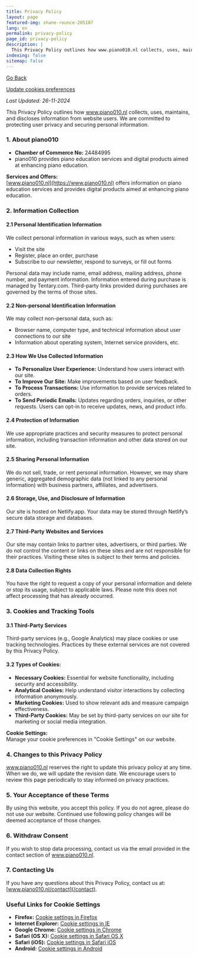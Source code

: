 ```yaml
---
title: Privacy Policy  
layout: page  
featured-img: shane-rounce-205187  
lang: en  
permalink: privacy-policy
page_id: privacy-policy
description: |  
  This Privacy Policy outlines how www.piano010.nl collects, uses, maintains, and discloses information collected from users of the website. We are committed to protecting the privacy of our users and ensuring the security of their personal information.  
indexing: false  
sitemap: false  
---
```


<a href="javascript:history.back()">Go Back</a>

<a href="#" id="open_preferences_center">Update cookies preferences</a>  

_Last Updated: 26-11-2024_

This Privacy Policy outlines how www.piano010.nl collects, uses, maintains, and discloses information from website users. We are committed to protecting user privacy and securing personal information.

### 1. About piano010

- **Chamber of Commerce No:** 24484995
- piano010 provides piano education services and digital products aimed at enhancing piano education.

**Services and Offers:**  
[www.piano010.nl](https://www.piano010.nl) offers information on piano education services and provides digital products aimed at enhancing piano education.

### 2. Information Collection

#### 2.1 Personal Identification Information
We collect personal information in various ways, such as when users:
- Visit the site
- Register, place an order, purchase
- Subscribe to our newsletter, respond to surveys, or fill out forms  

Personal data may include name, email address, mailing address, phone number, and payment information. Information entered during purchase is managed by Tentary.com. Third-party links provided during purchases are governed by the terms of those sites.

#### 2.2 Non-personal Identification Information
We may collect non-personal data, such as:
- Browser name, computer type, and technical information about user connections to our site
- Information about operating system, Internet service providers, etc.

#### 2.3 How We Use Collected Information
- **To Personalize User Experience:** Understand how users interact with our site.
- **To Improve Our Site:** Make improvements based on user feedback.
- **To Process Transactions:** Use information to provide services related to orders.
- **To Send Periodic Emails:** Updates regarding orders, inquiries, or other requests. Users can opt-in to receive updates, news, and product info.

#### 2.4 Protection of Information
We use appropriate practices and security measures to protect personal information, including transaction information and other data stored on our site.

#### 2.5 Sharing Personal Information
We do not sell, trade, or rent personal information. However, we may share generic, aggregated demographic data (not linked to any personal information) with business partners, affiliates, and advertisers.

#### 2.6 Storage, Use, and Disclosure of Information
Our site is hosted on Netlify.app. Your data may be stored through Netlify’s secure data storage and databases.

#### 2.7 Third-Party Websites and Services
Our site may contain links to partner sites, advertisers, or third parties. We do not control the content or links on these sites and are not responsible for their practices. Visiting these sites is subject to their terms and policies.

#### 2.8 Data Collection Rights
You have the right to request a copy of your personal information and delete or stop its usage, subject to applicable laws. Please note this does not affect processing that has already occurred.

### 3. Cookies and Tracking Tools

#### 3.1 Third-Party Services  
Third-party services (e.g., Google Analytics) may place cookies or use tracking technologies. Practices by these external services are not covered by this Privacy Policy.

#### 3.2 Types of Cookies:

- **Necessary Cookies:** Essential for website functionality, including security and accessibility.
- **Analytical Cookies:** Help understand visitor interactions by collecting information anonymously.
- **Marketing Cookies:** Used to show relevant ads and measure campaign effectiveness.
- **Third-Party Cookies:** May be set by third-party services on our site for marketing or social media integration.

**Cookie Settings:**  
Manage your cookie preferences in "Cookie Settings" on our website.

### 4. Changes to this Privacy Policy

www.piano010.nl reserves the right to update this privacy policy at any time. When we do, we will update the revision date. We encourage users to review this page periodically to stay informed on privacy practices.

### 5. Your Acceptance of these Terms

By using this website, you accept this policy. If you do not agree, please do not use our website. Continued use following policy changes will be deemed acceptance of those changes.

### 6. Withdraw Consent

If you wish to stop data processing, contact us via the email provided in the contact section of www.piano010.nl.

### 7. Contacting Us

If you have any questions about this Privacy Policy, contact us at: [www.piano010.nl/contact](/contact).

### Useful Links for Cookie Settings

- **Firefox:** [Cookie settings in Firefox](https://support.mozilla.com/en-US/kb/enhanced-tracking-protection-firefox-desktop?redirectslug=Enabling+and+disabling+cookies&redirectlocale=en-US)
- **Internet Explorer:** [Cookie settings in IE](https://support.microsoft.com/en-us/windows/delete-and-manage-cookies-168dab11-0753-043d-7c16-ede5947fc64d)
- **Google Chrome:** [Cookie settings in Chrome](https://support.google.com/chrome/answer/95647)
- **Safari (OS X):** [Cookie settings in Safari OS X](https://support.apple.com/guide/safari/manage-cookies-sfri11471/mac)
- **Safari (iOS):** [Cookie settings in Safari iOS](https://support.apple.com/en-us/HT201265)
- **Android:** [Cookie settings in Android](https://support.google.com/chrome/answer/95647?co=GENIE.Platform%3DAndroid&hl=en&oco=0)